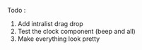 Todo : 
1. Add intralist drag drop
2. Test the clock component (beep and all)
3. Make everything look pretty